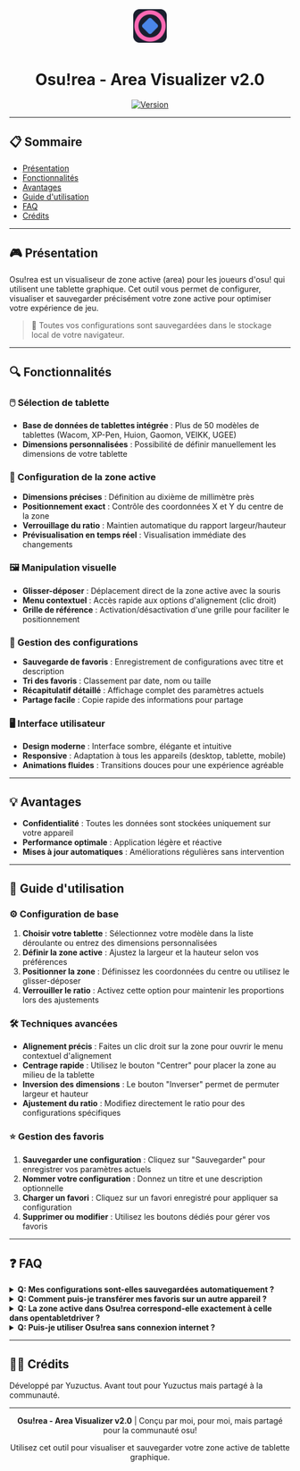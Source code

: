 <div align="center">
  <img src="assets/img/favicon.svg" alt="Osu!rea Logo" width="60" height="60" style="vertical-align: middle; margin-bottom: 10px;">
  <h1>Osu!rea - Area Visualizer v2.0</h1>
  <a href="https://github.com/sammy08300/Areasu/tree/v2git">
    <img src="https://img.shields.io/badge/version-2.0-blue.svg" alt="Version">
  </a>
</div>

---

## 📋 Sommaire
- [Présentation](#-présentation)
- [Fonctionnalités](#-fonctionnalités)
- [Avantages](#-avantages)
- [Guide d'utilisation](#-guide-dutilisation)
- [FAQ](#-faq)
- [Crédits](#-crédits)

---

## 🎮 Présentation

Osu!rea est un visualiseur de zone active (area) pour les joueurs d'osu! qui utilisent une tablette graphique. Cet outil vous permet de configurer, visualiser et sauvegarder précisément votre zone active pour optimiser votre expérience de jeu.

> 💾 Toutes vos configurations sont sauvegardées dans le stockage local de votre navigateur.

---

## 🔍 Fonctionnalités

### 🖱️ Sélection de tablette
- **Base de données de tablettes intégrée** : Plus de 50 modèles de tablettes (Wacom, XP-Pen, Huion, Gaomon, VEIKK, UGEE)
- **Dimensions personnalisées** : Possibilité de définir manuellement les dimensions de votre tablette

### 📐 Configuration de la zone active
- **Dimensions précises** : Définition au dixième de millimètre près
- **Positionnement exact** : Contrôle des coordonnées X et Y du centre de la zone
- **Verrouillage du ratio** : Maintien automatique du rapport largeur/hauteur
- **Prévisualisation en temps réel** : Visualisation immédiate des changements

### 🖼️ Manipulation visuelle
- **Glisser-déposer** : Déplacement direct de la zone active avec la souris
- **Menu contextuel** : Accès rapide aux options d'alignement (clic droit)
- **Grille de référence** : Activation/désactivation d'une grille pour faciliter le positionnement

### 💾 Gestion des configurations
- **Sauvegarde de favoris** : Enregistrement de configurations avec titre et description
- **Tri des favoris** : Classement par date, nom ou taille
- **Récapitulatif détaillé** : Affichage complet des paramètres actuels
- **Partage facile** : Copie rapide des informations pour partage

### 🖥️ Interface utilisateur
- **Design moderne** : Interface sombre, élégante et intuitive
- **Responsive** : Adaptation à tous les appareils (desktop, tablette, mobile)
- **Animations fluides** : Transitions douces pour une expérience agréable

---

## 💡 Avantages

- **Confidentialité** : Toutes les données sont stockées uniquement sur votre appareil
- **Performance optimale** : Application légère et réactive
- **Mises à jour automatiques** : Améliorations régulières sans intervention

---

## 📖 Guide d'utilisation

### ⚙️ Configuration de base
1. **Choisir votre tablette** : Sélectionnez votre modèle dans la liste déroulante ou entrez des dimensions personnalisées
2. **Définir la zone active** : Ajustez la largeur et la hauteur selon vos préférences
3. **Positionner la zone** : Définissez les coordonnées du centre ou utilisez le glisser-déposer
4. **Verrouiller le ratio** : Activez cette option pour maintenir les proportions lors des ajustements

### 🛠️ Techniques avancées
- **Alignement précis** : Faites un clic droit sur la zone pour ouvrir le menu contextuel d'alignement
- **Centrage rapide** : Utilisez le bouton "Centrer" pour placer la zone au milieu de la tablette
- **Inversion des dimensions** : Le bouton "Inverser" permet de permuter largeur et hauteur
- **Ajustement du ratio** : Modifiez directement le ratio pour des configurations spécifiques

### ⭐ Gestion des favoris
1. **Sauvegarder une configuration** : Cliquez sur "Sauvegarder" pour enregistrer vos paramètres actuels
2. **Nommer votre configuration** : Donnez un titre et une description optionnelle
3. **Charger un favori** : Cliquez sur un favori enregistré pour appliquer sa configuration
4. **Supprimer ou modifier** : Utilisez les boutons dédiés pour gérer vos favoris

---

## ❓ FAQ

<details>
<summary><strong>Q: Mes configurations sont-elles sauvegardées automatiquement ?</strong></summary>
R: Les paramètres actuels sont automatiquement conservés entre les sessions, mais vous devez cliquer sur "Sauvegarder" pour créer un favori permanent.
</details>

<details>
<summary><strong>Q: Comment puis-je transférer mes favoris sur un autre appareil ?</strong></summary>
R: Actuellement, vous devez copier manuellement les informations. Une fonction d'exportation/importation est prévue dans une future mise à jour.
</details>

<details>
<summary><strong>Q: La zone active dans Osu!rea correspond-elle exactement à celle dans opentabletdriver ?</strong></summary>
R: Oui, les dimensions et positions sont calculées selon les mêmes principes que dans le driver. Une fonction pour convertir les zones Wacom et autres est prévue dans une future mise à jour.
</details>

<details>
<summary><strong>Q: Puis-je utiliser Osu!rea sans connexion internet ?</strong></summary>
R: Oui, après le premier chargement, l'application peut fonctionner hors ligne grâce au Service Worker.
</details>

---

## 👨‍💻 Crédits

Développé par Yuzuctus. Avant tout pour Yuzuctus mais partagé à la communauté.

---

<div align="center">
  <p><strong>Osu!rea - Area Visualizer v2.0</strong> | Conçu par moi, pour moi, mais partagé pour la communauté osu!</p>
  <p>Utilisez cet outil pour visualiser et sauvegarder votre zone active de tablette graphique.</p>
</div>
